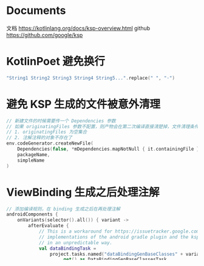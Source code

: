 # Documents

文档
https://kotlinlang.org/docs/ksp-overview.html
github
https://github.com/google/ksp

# KotlinPoet 避免换行

```kotlin
"String1 String2 String3 String4 String5...".replace(" ", "·")
```

# 避免 KSP 生成的文件被意外清理

```kotlin
// 新建文件的时候需要传一个 Dependencies 参数
// 如果 originatingFiles 参数不配置，则产物会在第二次编译直接清楚掉，文件清理条件如下:
// 1. originatingFiles 为空集合
// 2. 注解注释的对象不存在了
env.codeGenerator.createNewFile(
    Dependencies(false, *mDependencies.mapNotNull { it.containingFile }.toTypedArray()),
    packageName,
    simpleName
)
```

# ViewBinding 生成之后处理注解

```kotlin
// 添加编译规则，在 binding 生成之后在再处理注解
androidComponents {
    onVariants(selector().all()) { variant ->
        afterEvaluate {
            // This is a workaround for https://issuetracker.google.com/301245705 which depends on internal
            // implementations of the android gradle plugin and the ksp gradle plugin which might change in the future
            // in an unpredictable way.
            val dataBindingTask =
                project.tasks.named("dataBindingGenBaseClasses" + variant.name.capitalize())
                    .get() as DataBindingGenBaseClassesTask

            (project.tasks.getByName("ksp" + variant.name.capitalize() + "Kotlin") as AbstractKotlinCompileTool<*>).setSource(
                dataBindingTask.sourceOutFolder
            )
        }
    }
}
```
